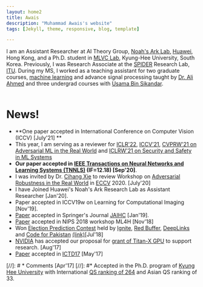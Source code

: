 ```yaml
---
layout: home2
title: Awais
description: "Muhammad Awais's website"
tags: [Jekyll, theme, responsive, blog, template]

---
```

I am an Assistant Researcher at AI Theory Group, [Noah's Ark Lab,](http://www.noahlab.com.hk/#/home) [Huawei](https://www.huawei.com/en/), Hong Kong, and a Ph.D. student in [MLVC Lab](https://sites.google.com/a/khu.ac.kr/mlvc/), Kyung-Hee University, South Korea. Previously, I was Research Associate at the [SPIDER](http://www.spider.itu.edu.pk) Research Lab, [ITU](http://www.itu.edu.pk/). During my MS, I worked as a teaching assistant for two graduate courses, [machine learning](https://awaisrauf.github.io/ee512/) and advance signal processing taught by [Dr. Ali Ahmed](https://itu.edu.pk/faculty-itu/dr-ali-ahmed/) and three undergrad courses with [Usama Bin Sikandar](http://usamabinsikandar.weebly.com/teaching.html).<br><br>



# News!
* **One paper accepted in International Conference on Computer Vision (ICCV) [July'21] **
* This year, I am serving as a reviewer for [ICLR'22](https://iclr.cc/), [ICCV'21](http://iccv2021.thecvf.com), [CVPRW'21 on Adversarial ML in the Real World](https://aisecure-workshop.github.io/amlcvpr2021/) and [ICLRW'21 on Security and Safety in ML Systems](https://aisecure-workshop.github.io/aml-iclr2021/)
* **Our paper accepted in [IEEE Transactions on Neural Networks and Learning Systems (TNNLS)](https://cis.ieee.org/publications/t-neural-networks-and-learning-systems) (IF=12.18) [Sep'20]**.
* I was invited by Dr. [Cihang Xie](https://cihangxie.github.io/) to review Workshop on [Adversarial Robustness in the Real World](https://eccv20-adv-workshop.github.io/) in [ECCV](https://eccv2020.eu/) 2020. [July'20]
* I have Joined Huawei's Noah's Ark Research Lab as Assistant Researcher [Jan'20]. 
* Paper accepted in ICCV19w on Learning for Computational Imaging [Nov'19]. 
* [Paper](https://awaisrauf.github.io/election_prediction) accepted in Springer's Journal [JAIHC](https://www.springer.com/engineering/computational+intelligence+and+complexity/journal/12652) [Jan'19].  
* [Paper](https://awaisrauf.github.io/xray-denoising) accepted in NIPS 2018 workshop ML4H [Nov'18]
* Won [Election Prediction Contest](http://awaisrauf.github.com/election_prediction) held by [Ignite](https://ignite.org.pk/),
 [Red Buffer](http://redbuffer.net/), [DeepLinks](http://deeplinks.pk/) and [Code for Pakistan](https://twitter.com/CodeforPakistan/status/1024623283973578755) [(link)](https://propakistani.pk/2018/08/01/first-ever-election-prediction-contest-in-pakistan-concludes/)[Jul'18]
* [NVIDIA](https://www.nvidia.com) has accepted our proposal for [grant of Titan-X GPU](https://developer.nvidia.com/academic_gpu_seeding) to support research. [Aug'17] 
* [Paper](https://dl.acm.org/citation.cfm?id=3136597) accepted in [ICTD17](http://ictd2017.itu.edu.pk/) [May'17]

[//]: # * Comments [Apr'17]
[//]: #* Accepted in the Ph.D. program of [Kyung Hee University](http://old_www.khu.ac.kr/eng/index.jsp) with International [QS ranking of 264](https://www.topuniversities.com/universities/kyung-hee-university) and Asian QS ranking of 33.



